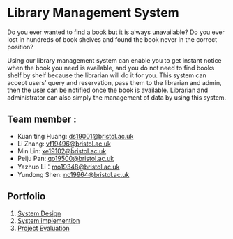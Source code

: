 # **Library Management System**

Do you ever wanted to find a book but it is always unavailable?
Do you ever lost in hundreds of book shelves and found the book never in the correct position?

Using our library management system can enable you to get instant notice when the book you need is available, and you do not need to find books shelf by shelf because the librarian will do it for you. This system can accept users’ query and reservation, pass them to the librarian and admin, then the user can be notified once the book is available. Librarian and administrator can also simply the management of data by using this system.


## Team member :
- Kuan ting Huang: ds19001@bristol.ac.uk
- Li Zhang: vf19496@bristol.ac.uk
- Min Lin: xe19102@bristol.ac.uk
- Peiju Pan: qo19500@bristol.ac.uk
- Yazhuo Li：mo19348@bristol.ac.uk
- Yundong Shen: nc19964@bristol.ac.uk

## Portfolio
  1. [System Design](https://github.com/lily-Zhang1/Group_Project/blob/master/Portfolio/System%20Design.md)
  2. [System implemention](https://github.com/lily-Zhang1/Group_Project/blob/master/Portfolio/System%20Implementation.md)
  3. [Project Evaluation](https://github.com/lily-Zhang1/Group_Project/blob/master/Portfolio/Project%20Evaluation.md)

